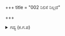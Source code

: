 +++
title = "002 ನಿಲಿಸೆ ನಿಲ್ಲದೆ"

+++

<details><summary>ಗದ್ಯ (ಕ.ಗ.ಪ) </summary>

2. ಬರಬೇಡಿ ಎಂದು ನಿಲ್ಲಿಸಿದರೂ ನಿಲ್ಲದೆ, ಅರಸನ ಬಳಿಯಲ್ಲಿ ಶ್ರೇಷ್ಠ ಮಂಡಲೇಶ್ವರರೂ, ಪ್ರೀತಿಯಿಂದ ಸಲಹಿದ ರಾಜಪುತ್ರರೂ, ಗೌರವವುಳ್ಳ ಭಟರುಗಳೂ, ಎಪ್ಪತ್ತೆರಡು ನಿಯೋಗಿಗಳು, ಮುನಿಗಳು, ಶ್ರೇಷ್ಠರಾದ ಬ್ರಾಹ್ಮಣರೂ ಅಧಿಕ ಸಂಖ್ಯೆಯಲ್ಲಿ ಬಂದರು.
</details>
